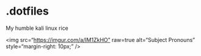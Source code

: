 # .dotfiles
My humble kali linux rice

<img
src=“https://imgur.com/a/IM1ZkHO”
raw=true
alt=“Subject Pronouns”
style=“margin-right: 10px;”
/>
